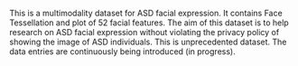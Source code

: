 This is a multimodality dataset for ASD facial expression.
It contains Face Tessellation and plot of 52 facial features. The aim of this dataset is to help research on ASD facial expression without violating the privacy policy of showing the image of ASD individuals.
This is unprecedented dataset. The data entries are continuously being introduced (in progress).
